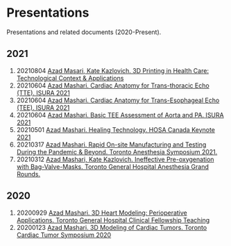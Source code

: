 # Presentations
Presentations and related documents (2020-Present).

## 2021
1. 20210804 [Azad Masari, Kate Kazlovich. 3D Printing in Health Care: Technological Context & Applications](https://docs.google.com/presentation/d/1g0OZW_LrjDNoMWMIkRfpI8iz4Lzlan15A39rr_kximc/edit?usp=sharing)
2. 20210604 [Azad Mashari. Cardiac Anatomy for Trans-thoracic Echo (TTE). ISURA 2021](https://github.com/tgh-apil/Presentations/tree/main/2021-ISURA)
2. 20210604 [Azad Mashari. Cardiac Anatomy for Trans-Esophageal Echo (TEE). ISURA 2021](https://github.com/tgh-apil/Presentations/tree/main/2021-ISURA) 
3. 20210604 [Azad Mashari. Basic TEE Assessment of Aorta and PA. ISURA 2021](https://github.com/tgh-apil/Presentations/tree/main/2021-ISURA)
3. 20210501 [Azad Mashari. Healing Technology. HOSA Canada Keynote 2021](https://docs.google.com/presentation/d/1IPc4RL7uPUPIAHEHypoTuYCm-zffcbZtjaY0V4FMdXw/edit?usp=sharing)
4. 20210317 [Azad Mashari. Rapid On-site Manufacturing and Testing During the Pandemic & Beyond. Toronto Anesthesia Symposium 2021.](https://docs.google.com/presentation/d/1eL3zdVVUl_E4PxyiWpcekjUJxWSq-aaVOjAqDNZJ4dU/edit?usp=sharing)
5. 20210312 [Azad Mashari, Kate Kazlovich. Ineffective Pre-oxygenation with Bag-Valve-Masks. Toronto General Hospital Anesthesia Grand Rounds.](https://docs.google.com/presentation/d/1ZKtNyULiIYRjYsKOS2sHNHFdI2De4ONbGBFkAdA7nCM/edit?usp=sharing)

## 2020
1. 20200929 [Azad Mashari. 3D Heart Modeling: Perioperative Applications. Toronto General Hospital Clinical Fellowship Teaching](https://github.com/tgh-apil/Presentations/tree/main/2020%203D%20Heart%20Modeling)  
1. 20200123 [Azad Mashari. 3D Modeling of Cardiac Tumors.  Toronto Cardiac Tumor Symposium 2020](https://github.com/tgh-apil/Presentations/tree/main/2020%203D%20Modeling%20Cardiac%20Tumors)

